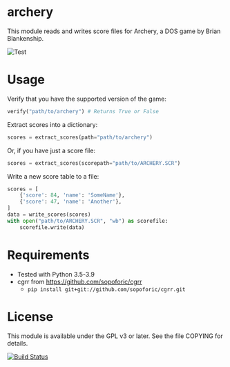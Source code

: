 archery
=======

This module reads and writes score files for Archery, a DOS game by Brian
Blankenship.

![Test](https://github.com/sopoforic/cgrr-archery/workflows/Test/badge.svg)

Usage
=====

Verify that you have the supported version of the game:

```python
verify("path/to/archery") # Returns True or False
```

Extract scores into a dictionary:

```python
scores = extract_scores(path="path/to/archery")
```

Or, if you have just a score file:

```python
scores = extract_scores(scorepath="path/to/ARCHERY.SCR")
```

Write a new score table to a file:

```python
scores = [
    {'score': 84, 'name': 'SomeName'},
    {'score': 47, 'name': 'Another'},
]
data = write_scores(scores)
with open("path/to/ARCHERY.SCR", "wb") as scorefile:
    scorefile.write(data)
```

Requirements
============

* Tested with Python 3.5-3.9
* cgrr from https://github.com/sopoforic/cgrr
    * `pip install git+git://github.com/sopoforic/cgrr.git`


License
=======

This module is available under the GPL v3 or later. See the file COPYING for
details.


[![Build Status](https://travis-ci.org/sopoforic/cgrr-archery.svg?branch=master)](https://travis-ci.org/sopoforic/cgrr-archery)
